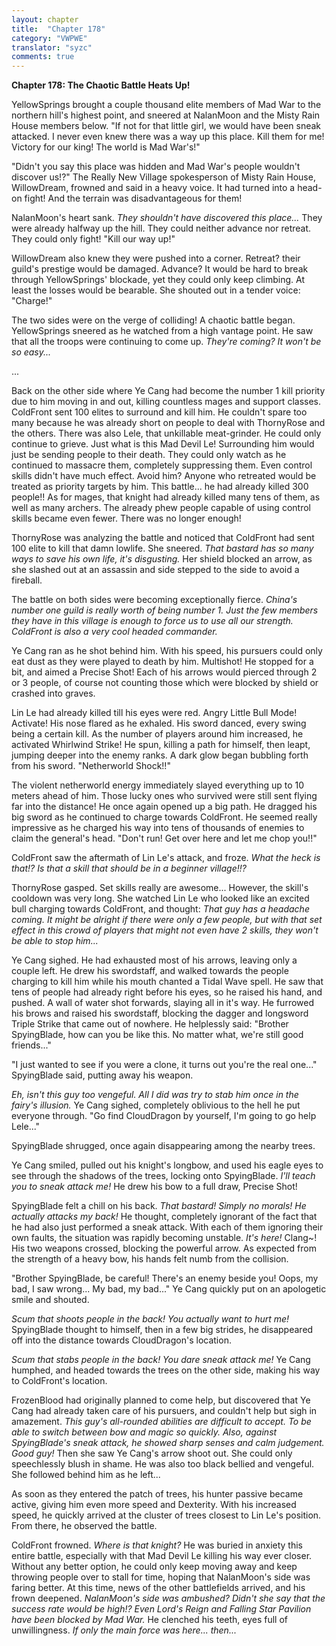```yaml
---
layout: chapter
title:  "Chapter 178"
category: "VWPWE"
translator: "syzc"
comments: true
---
```


**Chapter 178: The Chaotic Battle Heats Up!**

YellowSprings brought a couple thousand elite members of Mad War to the northern hill's highest point, and sneered at NalanMoon and the Misty Rain House members below. "If not for that little girl, we would have been sneak attacked. I never even knew there was a way up this place. Kill them for me! Victory for our king! The world is Mad War's!"

"Didn't you say this place was hidden and Mad War's people wouldn't discover us!?" The Really New Village spokesperson of Misty Rain House, WillowDream, frowned and said in a heavy voice. It had turned into a head-on fight! And the terrain was disadvantageous for them!

NalanMoon's heart sank. *They shouldn't have discovered this place...* They were already halfway up the hill. They could neither advance nor retreat. They could only fight! "Kill our way up!"

WillowDream also knew they were pushed into a corner. Retreat? their guild's prestige would be damaged. Advance? It would be hard to break through YellowSprings' blockade, yet they could only keep climbing. At least the losses would be bearable. She shouted out in a tender voice: "Charge!"

The two sides were on the verge of colliding! A chaotic battle began. YellowSprings sneered as he watched from a high vantage point. He saw that all the troops were continuing to come up. *They're coming? It won't be so easy...*

...

Back on the other side where Ye Cang had become the number 1 kill priority due to him moving in and out, killing countless mages and support classes. ColdFront sent 100 elites to surround and kill him. He couldn't spare too many because he was already short on people to deal with ThornyRose and the others. There was also Lele, that unkillable meat-grinder. He could only continue to grieve. Just what is this Mad Devil Le! Surrounding him would just be sending people to their death. They could only watch as he continued to massacre them, completely suppressing them. Even control skills didn't have much effect. Avoid him? Anyone who retreated would be treated as priority targets by him. This battle... he had already killed 300 people!! As for mages, that knight had already killed many tens of them, as well as many archers. The already phew people capable of using control skills became even fewer. There was no longer enough!

ThornyRose was analyzing the battle and noticed that ColdFront had sent 100 elite to kill that damn lowlife. She sneered. *That bastard has so many ways to save his own life, it's disgusting.* Her shield blocked an arrow, as she slashed out at an assassin and side stepped to the side to avoid a fireball.

The battle on both sides were becoming exceptionally fierce. *China's number one guild is really worth of being number 1. Just the few members they have in this village is enough to force us to use all our strength. ColdFront is also a very cool headed commander.*

Ye Cang ran as he shot behind him. With his speed, his pursuers could only eat dust as they were played to death by him. Multishot! He stopped for a bit, and aimed a Precise Shot! Each of his arrows would pierced through 2 or 3 people, of course not counting those which were blocked by shield or crashed into graves.

Lin Le had already killed till his eyes were red. Angry Little Bull Mode! Activate! His nose flared as he exhaled. His sword danced, every swing being a certain kill. As the number of players around him increased, he activated Whirlwind Strike! He spun, killing a path for himself, then leapt, jumping deeper into the enemy ranks. A dark glow began bubbling forth from his sword. "Netherworld Shock!!"

The violent netherworld energy immediately slayed everything up to 10 meters ahead of him. Those lucky ones who survived were still sent flying far into the distance! He once again opened up a big path. He dragged his big sword as he continued to charge towards ColdFront. He seemed really impressive as he charged his way into tens of thousands of enemies to claim the general's head. "Don't run! Get over here and let me chop you!!"

ColdFront saw the aftermath of Lin Le's attack, and froze. *What the heck is that!? Is that a skill that should be in a beginner village!!?*

ThornyRose gasped. Set skills really are awesome... However, the skill's cooldown was very long. She watched Lin Le who looked like an excited bull charging towards ColdFront, and thought: *That guy has a headache coming. It might be alright if there were only a few people, but with that set effect in this crowd of players that might not even have 2 skills, they won't be able to stop him...*

Ye Cang sighed. He had exhausted most of his arrows, leaving only a couple left. He drew his swordstaff, and walked towards the people charging to kill him while his mouth chanted a Tidal Wave spell. He saw that tens of people had already right before his eyes, so he raised his hand, and pushed. A wall of water shot forwards, slaying all in it's way. He furrowed his brows and raised his swordstaff, blocking the dagger and longsword Triple Strike that came out of nowhere. He helplessly said: "Brother SpyingBlade, how can you be like this. No matter what, we're still good friends..."

"I just wanted to see if you were a clone, it turns out you're the real one..." SpyingBlade said, putting away his weapon.

*Eh, isn't this guy too vengeful. All I did was try to stab him once in the fairy's illusion.* Ye Cang sighed, completely oblivious to the hell he put everyone through. "Go find CloudDragon by yourself, I'm going to go help Lele..."

SpyingBlade shrugged, once again disappearing among the nearby trees.

Ye Cang smiled, pulled out his knight's longbow, and used his eagle eyes to see through the shadows of the trees, locking onto SpyingBlade. *I'll teach you to sneak attack me!* He drew his bow to a full draw, Precise Shot!

SpyingBlade felt a chill on his back. *That bastard! Simply no morals! He actually attacks my back!* He thought, completely ignorant of the fact that he had also just performed a sneak attack. With each of them ignoring their own faults, the situation was rapidly becoming unstable. *It's here!* Clang~! His two weapons crossed, blocking the powerful arrow. As expected from the strength of a heavy bow, his hands felt numb from the collision.

"Brother SpyingBlade, be careful! There's an enemy beside you! Oops, my bad, I saw wrong... My bad, my bad..." Ye Cang quickly put on an apologetic smile and shouted.

*Scum that shoots people in the back! You actually want to hurt me!* SpyingBlade thought to himself, then in a few big strides, he disappeared off into the distance towards CloudDragon's location.

*Scum that stabs people in the back! You dare sneak attack me!* Ye Cang humphed, and headed towards the trees on the other side, making his way to ColdFront's location.

FrozenBlood had originally planned to come help, but discovered that Ye Cang had already taken care of his pursuers, and couldn't help but sigh in amazement. *This guy's all-rounded abilities are difficult to accept. To be able to switch between bow and magic so quickly. Also, against SpyingBlade's sneak attack, he showed sharp senses and calm judgement. Good guy!* Then she saw Ye Cang's arrow shoot out. She could only speechlessly blush in shame. He was also too black bellied and vengeful. She followed behind him as he left...

As soon as they entered the patch of trees, his hunter passive became active, giving him even more speed and Dexterity. With his increased speed, he quickly arrived at the cluster of trees closest to Lin Le's position. From there, he observed the battle.

ColdFront frowned. *Where is that knight?* He was buried in anxiety this entire battle, especially with that Mad Devil Le killing his way ever closer. Without any better option, he could only keep moving away and keep throwing people over to stall for time, hoping that NalanMoon's side was faring better. At this time, news of the other battlefields arrived, and his frown deepened. *NalanMoon's side was ambushed? Didn't she say that the success rate would be high!? Even Lord's Reign and Falling Star Pavilion have been blocked by Mad War.* He clenched his teeth, eyes full of unwillingness. *If only the main force was here... then...*
